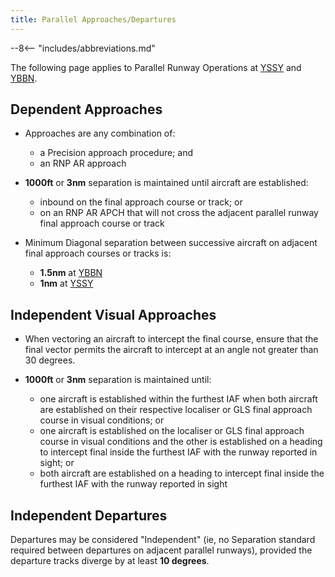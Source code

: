 ```yaml
---
title: Parallel Approaches/Departures
---
```


--8<-- "includes/abbreviations.md"

The following page applies to Parallel Runway Operations at [YSSY](../../terminal/sydney/#parallel-runway-operations) and [YBBN](../../terminal/brisbane/#parallel-runway-operations).

## Dependent Approaches
- Approaches are any combination of:  
    - a Precision approach procedure; and  
    - an RNP AR approach

- **1000ft** or **3nm** separation is maintained until aircraft are established:  
    - inbound on the final approach course or track; or  
    - on an RNP AR APCH that will not cross the adjacent parallel runway final approach course or track

- Minimum Diagonal separation between successive aircraft on adjacent final approach courses or tracks is:  
    - **1.5nm** at [YBBN](../../terminal/brisbane/#parallel-runway-operations)  
    - **1nm** at [YSSY](../../terminal/sydney/#parallel-runway-operations)

## Independent Visual Approaches
- When vectoring an aircraft to intercept the final course, ensure that the final vector permits the aircraft to intercept at an angle not greater than 30 degrees.

- **1000ft** or **3nm** separation is maintained until:  
    - one aircraft is established within the furthest IAF when both aircraft are established on their respective localiser or GLS final approach course in visual conditions; or  
    - one aircraft is established on the localiser or GLS final approach course in visual conditions and the other is established on a heading to intercept final inside the furthest IAF with the runway reported in sight; or  
    - both aircraft are established on a heading to intercept final inside the furthest IAF with the runway reported in sight

## Independent Departures
Departures may be considered "Independent" (ie, no Separation standard required between departures on adjacent parallel runways), provided the departure tracks diverge by at least **10 degrees**.